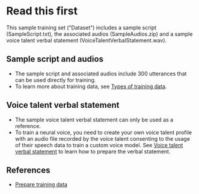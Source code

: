 # Read this first

This sample training set ("Dataset") includes a sample script (SampleScript.txt), the associated audios (SampleAudios.zip) and a sample voice talent verbal statement (VoiceTalentVerbalStatement.wav).

## Sample script and audios

* The sample script and associated audios include 300 utterances that can be used directly for training.
* To learn more about training data, see [Types of training data](https://learn.microsoft.com/azure/cognitive-services/speech-service/how-to-custom-voice-prepare-data#types-of-training-data).

## Voice talent verbal statement

* The sample voice talent verbal statement can only be used as a reference. 
* To train a neural voice, you need to create your own voice talent profile with an audio file recorded by the voice talent consenting to the usage of their speech data to train a custom voice model. See [Voice talent verbal statement](https://learn.microsoft.com/azure/cognitive-services/speech-service/how-to-custom-voice-prepare-data#voice-talent-verbal-statement) to learn how to prepare the verbal statement. 

## References

* [Prepare training data](https://learn.microsoft.com/azure/cognitive-services/speech-service/how-to-custom-voice-prepare-data)

  

